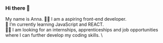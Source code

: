 ### Hi there 👋

My name is Anna.
:woman_technologist: I am a aspiring front-end developer. \
🌱 I’m currently learning JavaScript and REACT.\
:woman_office_worker: I am looking for an internships, apprenticeships and job opportunities where I can further develop my coding skills. \

<!--
**annakocot/annakocot** is a ✨ _special_ ✨ repository because its `README.md` (this file) appears on your GitHub profile.

Here are some ideas to get you started:

- 🔭 I’m currently working on ...


- 🌱 I’m currently learning 
- 👯 I’m looking to collaborate on ...
- 🤔 I’m looking for help with ...
- 💬 Ask me about ...
- 📫 How to reach me: ...
- 😄 Pronouns: ...
- ⚡ Fun fact: ...
-->
